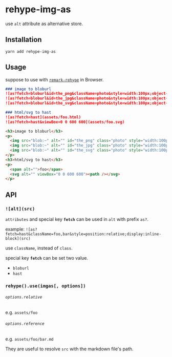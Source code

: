 # rehype-img-as

use `alt` attribute as alternative store.

## Installation
```shell
yarn add rehype-img-as
```

## Usage

suppose to use with [`remark-rehype`](https://github.com/wooorm/remark-rehype) in Browser.

<!-- https://www.w3schools.com/html/html_entities.asp
http://www.howtocreate.co.uk/sidehtmlentity.html -->

```md
### image to bloburl
![as?fetch=bloburl&id=the_png&className=photo&style=width:100px;object-fit:contain](assets/foo.png)
![as?fetch=bloburl&id=the_jpg&className=photo&style=width:100px;object-fit:contain](assets/foo.jpg)
![as?fetch=bloburl&id=the_svg&className=photo&style=width:100px;object-fit:contain](assets/foo.svg)

### html/svg to hast
![as?fetch=hast](assets/foo.html)
![as?fetch=hast&viewBox=0 0 600 600](assets/foo.svg)
```
```html
<h3>image to bloburl</h3>
<p>
  <img src="blob:~" alt="" id="the_png" class="photo" style="width:100px;object-fit:contain" />
  <img src="blob:~" alt="" id="the_jpg" class="photo" style="width:100px;object-fit:contain" />
  <img src="blob:~" alt="" id="the_svg" class="photo" style="width:100px;object-fit:contain" />
</p>
<h3>html/svg to hast</h3>
<p>
  <span alt="">foo</span>
  <svg alt="" viewBox="0 0 600 600"><path /></svg>
</p>
```

<!--
```js
import unified from "unified";
import parse from "remark-parse";
import mdast2hast from "remark-rehype";
import imgas from "rehype-img-as";
import stringify from "rehype-stringify";

const dirPath = "./assets";
const processor = unified()
                    .use(parse)
                    .use(mdast2hast)
                    .use(imgas,{relative: dirPath})
                    .use(stringify);

fetch(`${dirPath}/hoge.md`)
.then((res)=>(res.text()))
.then((md)=>(processor.process(md)))
.then(({contents})=>(console.log(contents)))
.catch((err)=>(console.error(err)))
```
`assets/hoge.md`:
```md
# sample

![as?style=width:100px;object-fit:contain](./hoge.jpg)
![as?fetch=bloburl&style=width:100px;object-fit:contain](./hoge.png)
![as?fetch=bloburl&style=width:100px;object-fit:contain](./hoge.svg)
![as?fetch=hast&class=hoge&style=height:100%](./hoge.html)
![as?fetch=hast&class=hoge&style=height:100%](./hoge.svg)
```
Yields:
```html
<h1>sample</h1>
<p>
  <img style="width:100px;object-fit:contain" src="assets/hoge.jpg" />
  <img style="width:100px;object-fit:contain" src="bloburl" />
  <img style="width:100px;object-fit:contain" src="bloburl" />
  <div class="hoge" style="height:100%"><span></span></div>
  <svg class="hoge" style="height:100%"><g><path d="" /></g></svg>
</p>
```
-->

## API
### `![alt](src)`
`attributes` and special key **`fetch`** can be used in `alt` with prefix `as?`.

example: `![as?fetch=hast&className=foo,bar&style=position:relative;display:inline-block](src)`

use `className`, instead of `class`.

special key **`fetch`** can be set two value.

- `bloburl`
- `hast`


### `rehype().use(imgas[, options])`

###### `options.relative`
e.g. `assets/foo`
###### `options.reference`
e.g. `assets/foo/bar.md`

They are useful to resolve `src` with the markdown file's path.
